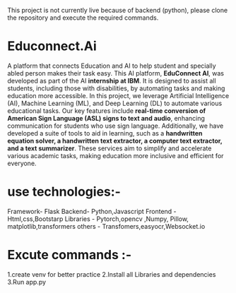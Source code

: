 This project is not currently live because of backend (python), please clone the repository and execute the required commands.
# Educonnect.Ai
A platform that connects Education and AI to help student and specially abled person  makes their task easy.
This AI platform, **EduConnect AI**, was developed as part of the AI **internship at IBM**. It is designed to assist all students, including those with disabilities, by automating tasks and making education more accessible. In this project, we leverage Artificial Intelligence (AI), Machine Learning (ML), and Deep Learning (DL) to automate various educational tasks. Our key features include **real-time conversion of American Sign Language (ASL) signs to text and audio**, enhancing communication for students who use sign language. Additionally, we have developed a suite of tools to aid in learning, such as a **handwritten equation solver, a handwritten text extractor, a computer text extractor, and a text summarizer**. These services aim to simplify and accelerate various academic tasks, making education more inclusive and efficient for everyone.

# use technologies:-
Framework- Flask
Backend- Python,Javascript
Frontend - Html,css,Bootstarp
Libraries - Pytorch,opencv ,Numpy, Pillow, matplotlib,transformers
others - Transfomers,easyocr,Websocket.io

# Excute commands :-
1.create venv for better practice
2.Install all Libraries and dependencies
3.Run app.py 
